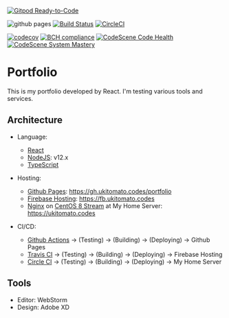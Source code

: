 [![Gitpod Ready-to-Code](https://img.shields.io/badge/Gitpod-Ready--to--Code-blue?logo=gitpod)](https://gitpod.io/#https://github.com/ukitomato/portfolio)

![github pages](https://github.com/ukitomato/portfolio/workflows/github%20pages/badge.svg)
[![Build Status](https://travis-ci.com/ukitomato/portfolio.svg?branch=master)](https://travis-ci.com/ukitomato/portfolio)
[![CircleCI](https://circleci.com/gh/ukitomato/portfolio.svg?style=shield)](https://circleci.com/gh/ukitomato/portfolio)

[![codecov](https://codecov.io/gh/ukitomato/portfolio/branch/master/graph/badge.svg)](https://codecov.io/gh/ukitomato/portfolio)
[![BCH compliance](https://bettercodehub.com/edge/badge/ukitomato/portfolio?branch=master)](https://bettercodehub.com/)
[![CodeScene Code Health](https://codescene.io/projects/7414/status-badges/code-health)](https://codescene.io/projects/7414)
[![CodeScene System Mastery](https://codescene.io/projects/7414/status-badges/system-mastery)](https://codescene.io/projects/7414)

# Portfolio

This is my portfolio developed by React. I'm testing various tools and services.

## Architecture

-   Language:
    -   [React](https://reactjs.org)
    -   [NodeJS](https://nodejs.org): v12.x
    -   [TypeScript](https://www.typescriptlang.org)
-   Hosting:

    -   [Github Pages](https://pages.github.com):
        https://gh.ukitomato.codes/portfolio
    -   [Firebase Hosting](https://firebase.google.com/docs/hosting):
        https://fb.ukitomato.codes
    -   [Nginx](https://nginx.org) on [CentOS 8 Stream](https://www.centos.org)
        at My Home Server: https://ukitomato.codes

-   CI/CD:
    -   [Github Actions](https://github.co.jp/features/actions) → (Testing) →
        (Building) → (Deploying) → Github Pages
    -   [Travis CI](https://travis-ci.com) → (Testing) → (Building) →
        (Deploying) → Firebase Hosting
    -   [Circle CI](https://circleci.com) → (Testing) → (Building) → (Deploying)
        → My Home Server

## Tools

-   Editor: WebStorm
-   Design: Adobe XD
